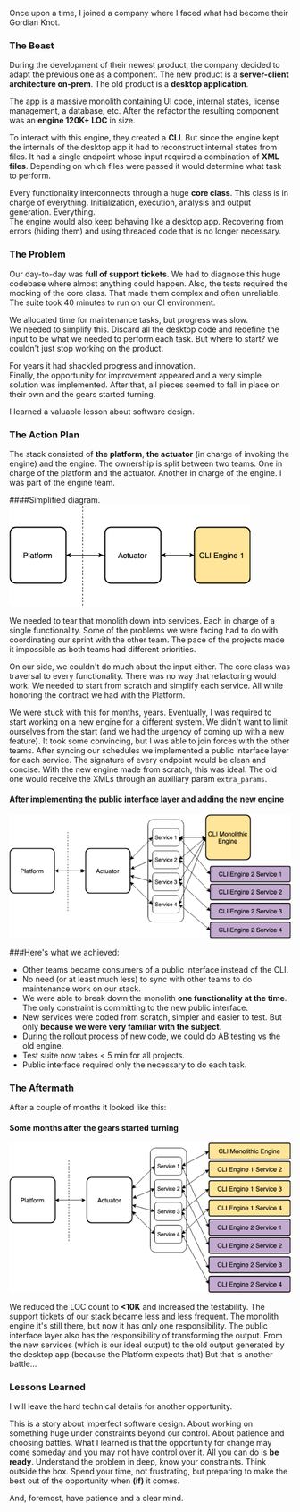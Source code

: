 <!--
.. title: Thoughts On Legacy Software
.. slug: thoughts-on-legacy-software
.. date: 2019-07-19 22:27:38 UTC-03:00
.. tags: software design, legacy code, experience
.. category:
.. link: 
.. description: 
.. type: text
-->


Once upon a time, I joined a company where I faced what had become their Gordian Knot. 


### The Beast

During the development of their newest product, the company decided to adapt the previous one as a component. 
The new product is a **server-client architecture on-prem**. The old product is a **desktop application**.

The app is a massive monolith containing UI code, internal states, license management, a database, etc.
After the refactor the resulting component was an **engine 120K+ LOC** in size.

To interact with this engine, they created a **CLI**. But since the engine kept the internals of the desktop app it had to reconstruct internal states from files. 
It had a single endpoint whose input required a combination of **XML files**. Depending on which files were passed it would determine what task to perform.  

Every functionality interconnects through a huge **core class**. This class is in charge of everything. 
Initialization, execution, analysis and output generation. Everything.   
The engine would also keep behaving like a desktop app. Recovering from errors (hiding them) and using threaded code that is no longer necessary.


### The Problem

Our day-to-day was **full of support tickets**. We had to diagnose this huge codebase where almost anything could happen. 
Also, the tests required the mocking of the core class. That made them complex and often unreliable. The suite took 40 minutes to run on our CI environment.

We allocated time for maintenance tasks, but progress was slow.  
We needed to simplify this. Discard all the desktop code and redefine the input to be what we needed to perform each task. But where to start? we couldn't just stop working on the product.

For years it had shackled progress and innovation.  
Finally, the opportunity for improvement appeared and a very simple solution was implemented. After that, all pieces seemed to fall in place on their own and the gears started turning.

I learned a valuable lesson about software design.



### The Action Plan

The stack consisted of **the platform**, **the actuator** (in charge of invoking the engine) and the engine.
The ownership is split between two teams. One in charge of the platform and the actuator. Another in charge of the engine. I was part of the engine team.


####Simplified diagram.
![diagram v1](/images/thoughts-on-legacy-software/vnc_1.png)


We needed to tear that monolith down into services. Each in charge of a single functionality. Some of the problems we were facing had to do with coordinating our sprint with the other team. The pace of the projects made it impossible as both teams had different priorities. 

On our side, we couldn't do much about the input either. The core class was traversal to every functionality. There was no way that refactoring would work.
We needed to start from scratch and simplify each service. All while honoring the contract we had with the Platform.

We were stuck with this for months, years. Eventually, I was required to start working on a new engine for a different system.
We didn't want to limit ourselves from the start (and we had the urgency of coming up with a new feature).
It took some convincing, but I was able to join forces with the other teams. After syncing our schedules we implemented a public interface layer for each service.
The signature of every endpoint would be clean and concise.
With the new engine made from scratch, this was ideal. The old one would receive the XMLs through an auxiliary param `extra_params`.


#### After implementing the public interface layer and adding the new engine
![diagram v2](/images/thoughts-on-legacy-software/vnc_2.png)

###Here's what we achieved:

* Other teams became consumers of a public interface instead of the CLI.
* No need (or at least much less) to sync with other teams to do maintenance work on our stack.
* We were able to break down the monolith **one functionality at the time**. The only constraint is committing to the new public interface.
* New services were coded from scratch, simpler and easier to test. But only **because we were very familiar with the subject**.
* During the rollout process of new code, we could do AB testing vs the old engine.
* Test suite now takes < 5 min for all projects.
* Public interface required only the necessary to do each task.


### The Aftermath

After a couple of months it looked like this:

#### Some months after the gears started turning
![diagram v3](/images/thoughts-on-legacy-software/vnc_3.png)


We reduced the LOC count to **<10K** and increased the testability. The support tickets of our stack became less and less frequent. The monolith engine it's still there, but now it has only one responsibility. 
The public interface layer also has the responsibility of transforming the output. From the new services (which is our ideal output) to the old output generated by the 
desktop app (because the Platform expects that) But that is another battle...


### Lessons Learned
I will leave the hard technical details for another opportunity.

This is a story about imperfect software design. About working on something huge under constraints beyond our control. About patience and choosing battles.
What I learned is that the opportunity for change may come someday and you may not have control over it. All you can do is **be ready**. 
Understand the problem in deep, know your constraints. Think outside the box. Spend your time, not frustrating, but preparing to make the best out of the opportunity when **(if)** it comes.

And, foremost, have patience and a clear mind.